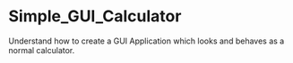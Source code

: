 # Simple_GUI_Calculator
Understand how to create a GUI Application which looks and behaves as a normal calculator.
